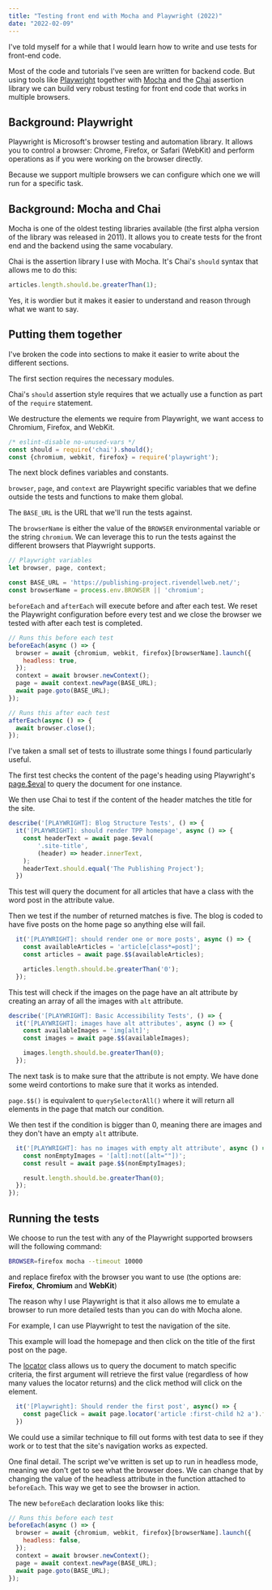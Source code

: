 ```yaml
---
title: "Testing front end with Mocha and Playwright (2022)"
date: "2022-02-09"
---
```


I've told myself for a while that I would learn how to write and use tests for front-end code.

Most of the code and tutorials I've seen are written for backend code. But using tools like [Playwright](https://playwright.dev/) together with [Mocha](https://mochajs.org/) and the [Chai](https://www.chaijs.com/) assertion library we can build very robust testing for front end code that works in multiple browsers.

## Background: Playwright

Playwright is Microsoft's browser testing and automation library. It allows you to control a browser: Chrome, Firefox, or Safari (WebKit) and perform operations as if you were working on the browser directly.

Because we support multiple browsers we can configure which one we will run for a specific task.

## Background: Mocha and Chai

Mocha is one of the oldest testing libraries available (the first alpha version of the library was released in 2011). It allows you to create tests for the front end and the backend using the same vocabulary.

Chai is the assertion library I use with Mocha. It's Chai's `should` syntax that allows me to do this:

```js
articles.length.should.be.greaterThan(1);
```

Yes, it is wordier but it makes it easier to understand and reason through what we want to say.

## Putting them together

I've broken the code into sections to make it easier to write about the different sections.

The first section requires the necessary modules.

Chai's `should` assertion style requires that we actually use a function as part of the `require` statement.

We destructure the elements we require from Playwright, we want access to Chromium, Firefox, and WebKit.

```js
/* eslint-disable no-unused-vars */
const should = require('chai').should();
const {chromium, webkit, firefox} = require('playwright');
```

The next block defines variables and constants.

`browser`, `page`, and `context` are Playwright specific variables that we define outside the tests and functions to make them global.

The `BASE_URL` is the URL that we'll run the tests against.

The `browserName` is either the value of the `BROWSER` environmental variable or the string `chromium`. We can leverage this to run the tests against the different browsers that Playwright supports.

```js
// Playwright variables
let browser, page, context;

const BASE_URL = 'https://publishing-project.rivendellweb.net/';
const browserName = process.env.BROWSER || 'chromium';
```

`beforeEach` and `afterEach` will execute before and after each test. We reset the Playwright configuration before every test and we close the browser we tested with after each test is completed.

```js
// Runs this before each test
beforeEach(async () => {
  browser = await {chromium, webkit, firefox}[browserName].launch({
    headless: true,
  });
  context = await browser.newContext();
  page = await context.newPage(BASE_URL);
  await page.goto(BASE_URL);
});

// Runs this after each test
afterEach(async () => {
  await browser.close();
});
```

I've taken a small set of tests to illustrate some things I found particularly useful.

The first test checks the content of the page's heading using Playwright's [page.$eval](https://playwright.dev/docs/api/class-page/?pageevalselector-pagefunction-arg#pageselector) to query the document for one instance.

We then use Chai to test if the content of the header matches the title for the site.

```js
describe('[PLAYWRIGHT]: Blog Structure Tests', () => {
  it('[PLAYWRIGHT]: should render TPP homepage', async () => {
    const headerText = await page.$eval(
        '.site-title',
        (header) => header.innerText,
    );
    headerText.should.equal('The Publishing Project');
  })
```

This test will query the document for all articles that have a class with the word post in the attribute value.

Then we test if the number of returned matches is five. The blog is coded to have five posts on the home page so anything else will fail.

```js
  it('[PLAYWRIGHT]: should render one or more posts', async () => {
    const availableArticles = 'article[class*=post]';
    const articles = await page.$$(availableArticles);

    articles.length.should.be.greaterThan('0');
  });
```

This test will check if the images on the page have an alt attribute by creating an array of all the images with `alt` attribute.

```js
describe('[PLAYWRIGHT]: Basic Accessibility Tests', () => {
  it('[PLAYWRIGHT]: images have alt attributes', async () => {
    const availableImages = 'img[alt]';
    const images = await page.$$(availableImages);

    images.length.should.be.greaterThan(0);
  });
```

The next task is to make sure that the attribute is not empty. We have done some weird contortions to make sure that it works as intended.

`page.$$()` is equivalent to `querySelectorAll()` where it will return all elements in the page that match our condition.

We then test if the condition is bigger than 0, meaning there are images and they don't have an empty `alt` attribute.

```js
  it('[PLAYWRIGHT]: has no images with empty alt attribute', async () => {
    const nonEmptyImages = '[alt]:not([alt=""])';
    const result = await page.$$(nonEmptyImages);

    result.length.should.be.greaterThan(0);
  });
});
```

## Running the tests

We choose to run the test with any of the Playwright supported browsers will the following command:

```bash
BROWSER=firefox mocha --timeout 10000
```

and replace firefox with the browser you want to use (the options are: **Firefox**, **Chromium** and **WebKit**)

The reason why I use Playwright is that it also allows me to emulate a browser to run more detailed tests than you can do with Mocha alone.

For example, I can use Playwright to test the navigation of the site.

This example will load the homepage and then click on the title of the first post on the page.

The [locator](https://playwright.dev/docs/api/class-locator) class allows us to query the document to match specific criteria, the first argument will retrieve the first value (regardless of how many values the locator returns) and the click method will click on the element.

```js
  it('[Playwright]: Should render the first post', async() => {
    const pageClick = await page.locator('article :first-child h2 a').first.click;    ;
  })
```

We could use a similar technique to fill out forms with test data to see if they work or to test that the site's navigation works as expected.

One final detail. The script we've written is set up to run in headless mode, meaning we don't get to see what the browser does. We can change that by changing the value of the headless attribute in the function attached to `beforeEach`. This way we get to see the browser in action.

The new `beforeEach` declaration looks like this:

```js
// Runs this before each test
beforeEach(async () => {
  browser = await {chromium, webkit, firefox}[browserName].launch({
    headless: false,
  });
  context = await browser.newContext();
  page = await context.newPage(BASE_URL);
  await page.goto(BASE_URL);
});
```
